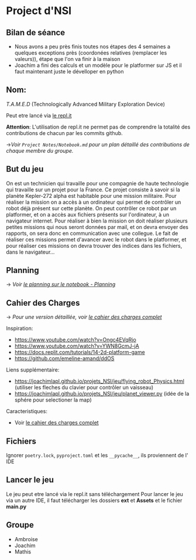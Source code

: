 # Project d'NSI

## Bilan de séance

- Nous avons a peu près finis toutes nos étapes des 4 semaines a quelques exceptions près (coordonées relatives (remplacer les valeurs)), étape que l'on va finir à la maison
- Joachim a fini des calculs et un modèle pour le platformer sur JS et il faut maintenant juste le dévelloper en python

## Nom:
_T.A.M.E.D_ (Technologically Advanced Military Exploration Device)

Peut etre lancé via [le repl.it](https://replit.com/@AmbF/Project?embed=1)

**Attention**: L'utilisation de repl.it ne permet pas de comprendre la totalité des contributions de chacun par les commits github.


->*Voir `Project Notes/Notebook.md` pour un plan détaillé des contributions de chaque membre du groupe.*

## But du jeu
On est un technicien qui travaille pour une compagnie de haute technologie qui travaille sur un projet pour la France. Ce projet consiste à savoir si la planète Kepler-272 alpha est habitable pour une mission militaire. Pour réaliser la mission on a accès à un ordinateur qui permet de contrôler un robot déjà présent sur cette planète. On peut contrôler ce robot par un platformer, et on a accès aux fichiers présents sur l'ordinateur, à un navigateur internet. Pour réaliser à bien la mission on doit réaliser plusieurs petites missions qui nous seront données par mail, et on devra envoyer des rapports, on sera donc en communication avec une collegue. Le fait de réaliser ces missions permet d'avancer avec le robot dans le platformer, et pour réaliser ces missions on devra trouver des indices dans les fichiers, dans le navigateur...

## Planning 

-> *Voir  [le planning sur le notebook - Planning](https://github.com/AmbroiseFrey/T.A.M.E.D./blob/main/Project%20Notes/Notebook.md#Planning)*

## Cahier des Charges
-> *Pour une version détaillée, voir [le cahier des charges complet](https://github.com/AmbroiseFrey/T.A.M.E.D./blob/main/Project%20Notes/Cahier%20des%20Charges.md)*

Inspiration:
- https://www.youtube.com/watch?v=Ongc4EVqRjo
- https://www.youtube.com/watch?v=YWN8GcmJ-jA
- https://docs.replit.com/tutorials/14-2d-platform-game
- https://github.com/emeline-amand/ddOS

Liens supplémentaire:
- https://joachimlapl.github.io/projets_NSI/jeu/flying_robot_Physics.html (utiliser les fleches du clavier pour contrôler un vaisseau)
- https://joachimlapl.github.io/projets_NSI/jeu/planet_viewer.py (idée de la sphére pour selectioner la map)

Caracteristiques:
- Voir [le cahier des charges complet](https://github.com/AmbroiseFrey/T.A.M.E.D./blob/main/Project%20Notes/Cahier%20des%20Charges.md)


## Fichiers
Ignorer `poetry.lock`, `pyproject.toml` et les `__pycache__`, ils proviennent de l' IDE

## Lancer le jeu
Le jeu peut etre lancé via le repl.it sans téléchargement
Pour lancer le jeu via un autre IDE, il faut télécharger les dossiers **ext** et **Assets** et le fichier **main.py**

## Groupe
- Ambroise
- Joachim
- Mathis
